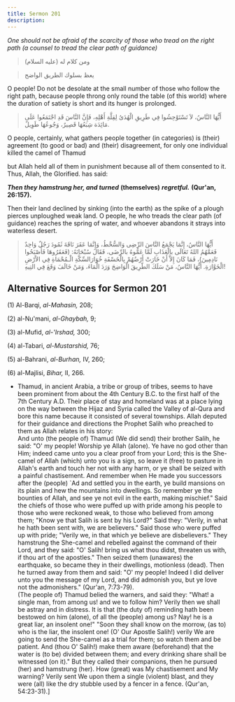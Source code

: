 ```yaml
---
title: Sermon 201
description: 
---
```


*One should not be afraid of the scarcity of those who tread on the
right path (a counsel to tread the clear path of guidance)*

> ومن كلام له (عليه السلام)

> يعظ بسلوك الطريق الواضح

O people! Do not be desolate at the small number of those who follow the
right path, because people throng only round the table (of this world)
where the duration of satiety is short and its hunger is prolonged.

> أَيُّهَا النَّاسُ، لاَ تَسْتَوْحِشُوا فِي طَرِيقِ الْهُدَىُ لِقِلَّةِ أَهْلِهِ، فَإِنَّ النَّاسَ قَدِ اجْتَمَعُوا
> عَلَى مَائِدَة شِبَعُهَا قَصِيرٌ، وَجُوعُهَا طَوِيلٌ.

O people, certainly, what gathers people together (in categories) is
(their) agreement (to good or bad) and (their) disagreement, for only
one individual killed the camel of Thamud

but Allah held all of them in punishment because all of them consented
to it. Thus, Allah, the Glorified. has said:

***Then they hamstrung her, and turned*** **(themselves)**
***regretful.*** **(Qur\'an, 26:157).**

Then their land declined by sinking (into the earth) as the spike of a
plough pierces unploughed weak land. O people, he who treads the clear
path (of guidance) reaches the spring of water, and whoever abandons it
strays into waterless desert.

> أَيُّهَا النَّاسُ، إِنَّمَا يَجْمَعُ النَّاسَ الرِّضِى وَالسُّخْطُ، وَإِنَّمَا عَقَرَ نَاقَةَ ثَمُودَ رَجُلٌ وَاحِدٌ
> فَعَمَّهُمُ اللهُ تَعَالَى بالْعَذَابِ لَمَّا عَمُّوهُ بالرِّضَى، فَقَالَ سُبْحَانَهُ: (فَعَقَرُوهَا
> فَأَصْبَحُوا نَادِمِينَ)، فَمَا كَانَ إِلاَّ أَنْ خَارَتْ أَرْضُهُمْ بِالْخَسْفَةِ خُوَارَالسِّكَّةِ الْـمُحْمَاةِ
> فِي الاْرْضِ الْخَوَّارَةِ. أَيُّهَا النَّاسُ، مَنْ سَلَكَ الطّرِيقَ الْوَاضِحَ وَرَدَ الْمَاءَ، وَمَنْ خَالَفَ
> وَقَعَ فِي التِيهِ!

## Alternative Sources for Sermon 201

\(1\) Al-Barqi, *al-Mahasin,* 208;

\(2\) al-Nu'mani, *al-Ghaybah,* 9;

\(3\) al-Mufid, *al-\'Irshad,* 300;

\(4\) al-Tabari, *al-Mustarshid,* 76;

\(5\) al-Bahrani, *al-Burhan,* IV, 260;

\(6\) al-Majlisi, *Bihar,* II, 266.

-  Thamud, in
    ancient Arabia, a tribe or group of tribes, seems to have been
    prominent from about the 4th Century B.C. to the first half of the
    7th Century A.D. Their place of stay and homeland was at a place
    lying on the way between the Hijaz and Syria called the Valley of
    al-Qura and bore this name because it consisted of several
    townships. Allah deputed for their guidance and directions the
    Prophet Salih who preached to them as Allah relates in his story:\
    And unto (the people of) Thamud (We did send) their brother Salih,
    he said: \"O\' my people! Worship ye Allah (alone). Ye have no god
    other than Him; indeed came unto you a clear proof from your Lord;
    this is the She-camel of Allah (which) unto you is a sign, so leave
    it (free) to pasture in Allah\'s earth and touch her not with any
    harm, or ye shall be seized with a painful chastisement. And
    remember when He made you successors after the (people) \`Ad and
    settled you in the earth, ye build mansions on its plain and hew the
    mountains into dwellings. So remember ye the bounties of Allah, and
    see ye not evil in the earth, making mischief.\" Said the chiefs of
    those who were puffed up with pride among his people to those who
    were reckoned weak, to those who believed from among them; \"Know ye
    that Salih is sent by his Lord?\" Said they: \"Verily, in what he
    hath been sent with, we are believers.\" Said those who were puffed
    up with pride; \"Verily we, in that which ye believe are
    disbelievers.\" They hamstrung the She-camel and rebelled against
    the command of their Lord, and they said: \"O\' Salih! bring us what
    thou didst, threaten us with, if thou art of the apostles.\" Then
    seized them (unawares) the earthquake, so became they in their
    dwellings, motionless (dead). Then he turned away from them and
    said: \"O\' my people! Indeed I did deliver unto you the message of
    my Lord, and did admonish you, but ye love not the admonishers.\"
    (Qur\'an, 7:73-79).\
    (The people of) Thamud belied the warners, and said they: \"What! a
    single man, from among us! and we to follow him? Verily then we
    shall be astray and in distress. It is that (the duty of) reminding
    hath been bestowed on him (alone), of all the (people) among us?
    Nay! he is a great liar, an insolent one!\" \"Soon they shall know
    on the morrow, (as to) who is the liar, the insolent one! (O\' Our
    Apostle Salih!) verily We are going to send the She-camel as a trial
    for them; so watch them and be patient. And (thou O\' Salih!) make
    them aware (beforehand) that the water is (to be) divided between
    them; and every drinking share shall be witnessed (on it).\" But
    they called their companions, then he pursued (her) and hamstrung
    (her). How (great) was My chastisement and My warning? Verily sent
    We upon them a single (violent) blast, and they were (all) like the
    dry stubble used by a fencer in a fence. (Qur\'an,
    54:23-31).]